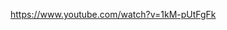 
<p><a href="https://www.youtube.com/watch?v=1kM-pUtFgFk" rel="nofollow">
</a></p>

https://www.youtube.com/watch?v=1kM-pUtFgFk

